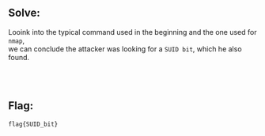 ## Solve:

Looink into the typical command used in the beginning and the one used for `nmap`, <br>
we can conclude the attacker was looking for a `SUID bit`, which he also found.

<br><br>

## Flag:
`flag{SUID_bit}`
